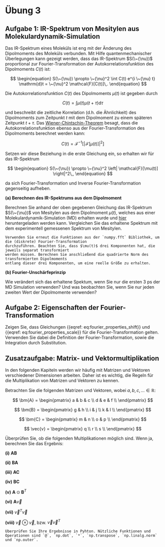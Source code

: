 # Übung 3

## Aufgabe 1: IR-Spektrum von Mesitylen aus Molekulardynamik-Simulation

<!--- ANCHOR: aufgabe_1 --->

Das IR-Spektrum eines Moleküls ist eng mit der Änderung des Dipolmoments des Moleküls verbunden.
Mit Hilfe quantenmechanischer Überlegungen kann gezeigt werden, dass das IR-Spektrum 
$S(\~{\nu})$ proportional zur Fourier-Transformation der Autokorrelationsfunktion des Dipolmoments 
$C(t)$ ist:

$$
\begin{equation}
    S(\~{\nu}) \propto \~{\nu}^2 \int C(t) e^{i \~{\nu} t} \mathrm{d}t = \~{\nu}^2 \mathcal{F}[C(t)]\,.
\end{equation}
$$

Die Autokorrelationsfunktion $C(t)$ des Dipolmoments $\mu(t)$ ist gegeben durch

$$
\begin{equation}
    C(t) = \int \mu(t) \mu(t + \tau) \mathrm{d}\tau
\end{equation}
$$

und beschreibt die zeitliche Korrelation (d.h. die Ähnlichkeit) des Dipolmoments zum Zeitpunkt $t$
mit dem Dipolmoment zu einem späteren Zeitpunkt $t + \tau$. Das 
[Wiener-Chintschin-Theorem](https://de.wikipedia.org/wiki/Wiener-Chintschin-Theorem) besagt, dass die
Autokorrelationsfunktion ebenso aus der Fourier-Transformation des Dipolmoments berechnet werden kann:

$$
\begin{equation}
    C(t) = \mathcal{F}^{-1} \left[ \left| \mathcal{F}[\mu(t)] \right|^2 \right]
\end{equation}
$$

Setzen wir diese Beziehung in die erste Gleichung ein, so erhalten wir für das IR-Spektrum

$$
\begin{equation}
    S(\~{\nu}) \propto \~{\nu}^2 \left| \mathcal{F}[\mu(t)] \right|^2\,,
\end{equation}
$$

da sich Fourier-Transformation und Inverse Fourier-Transformation gegenseitig aufheben.

**(a) Berechnen des IR-Spektrums aus dem Dipolmoment**

Berechnen Sie anhand der oben gegebenen Gleichung das IR-Spektrum $S(\~{\nu})$ von Mesitylen aus
dem Dipolmoment $\mu(t)$, welches aus einer Molekulardynamik-Simulation (MD) erhalten wurde und 
[hier](../codes/03-fourier_analysis/dipoles.txt) heruntergeladen werden kann. Vergleichen Sie das
erhaltene Spektrum mit dem experimentell gemessenen Spektrum von Mesitylen.

```admonish tip title="Tipp"
Verwenden Sie erneut die Funktionen aus der `numpy.fft` Bibliothek, um die (diskrete) Fourier-Transformation
durchzuführen. Beachten Sie, dass $\mu(t)$ drei Komponenten hat, die jeweils separat transformiert
werden müssen. Berechnen Sie anschließend die quadrierte Norm des transformierten Dipolmoments 
entlang dieser drei Komponenten, um eine reelle Größe zu erhalten.
```

<!-- 
Lösung:
```python
{{include ../codes/03-fourier_analysis/exercise_03.py:exercise_a}}
```
-->

**(b) Fourier-Unschärfeprinzip**

Wie verändert sich das erhaltene Spektum, wenn Sie nur die ersten 3 ps der MD Simulation verwenden? 
Und was beobachten Sie, wenn Sie nur jeden zweiten Wert der Dipolmomente verwenden? 

<!--- ANCHOR_END: aufgabe_1 --->

## Aufgabe 2: Eigenschaften der Fourier-Transformation

<!--- ANCHOR: aufgabe_2 --->

Zeigen Sie, dass Gleichungen {{eqref: eq:fourier_properties_shift}} und 
{{eqref: eq:fourier_properties_scale}} für die Fourier-Transformation gelten. Verwenden Sie dabei 
die Definition der Fourier-Transformation, sowie die Integration durch Substitution. 

<!--- ANCHOR_END: aufgabe_2 --->

## Zusatzaufgabe: Matrix- und Vektormultiplikation

<!--- ANCHOR: aufgabe_3 --->

In den folgenden Kapiteln werden wir häufig mit Matrizen und Vektoren verschiedener Dimensionen arbeiten.
Daher ist es wichtig, die Regeln für die Multiplikation von Matrizen und Vektoren zu kennen.

Betrachten Sie die folgenden Matrizen und Vektoren, wobei $a, b, c, \ldots \in \mathbb{R}$: 

$$
\bm{A} =
\begin{pmatrix}
a & b & c \\
d & e & f \\
\end{pmatrix}
$$

$$
\bm{B} = 
\begin{pmatrix}
g & h \\
i & j \\
k & l \\
\end{pmatrix}
$$

$$
\bm{C} = 
\begin{pmatrix}
m & n \\
o & p \\
\end{pmatrix}
$$

$$
\vec{v} = 
\begin{pmatrix}
q \\
r \\
s \\
\end{pmatrix}
$$

Überprüfen Sie, ob die folgenden Multiplikationen möglich sind. Wenn ja, berechnen Sie das Ergebnis:

**(i)** $\bm{A} \bm{B}$

**(ii)** $\bm{B} \bm{A}$

**(iii)** $\bm{A} \bm{C}$

**(iv)** $\bm{B} \bm{C}$

**(v)** $\bm{A} \odot \bm{B}^T$

**(vi)** $\bm{A} \vec{v}$

**(vii)** $\vec{v}^T \vec{v}$

**(viii)** $\vec{v} \otimes \vec{v}$, bzw. $\vec{v} \vec{v}^T$

```admonish tip title="Tipp"
Überprüfen Sie Ihre Ergebnisse in Pyhton. Nützliche Funktionen und Operationen sind `@`, `np.dot`, `*`, `np.transpose`, `np.linalg.norm` und `np.outer`.
```

<!--- ANCHOR_END: aufgabe_3 --->

